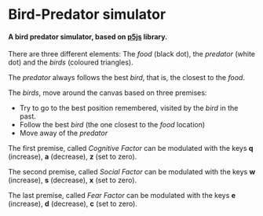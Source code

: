# Bird-Predator simulator

#### A bird predator simulator, based on [p5js](http://p5js.org) library. 


There are three different elements: The *food* (black dot), the *predator* (white dot) and the *birds* (coloured triangles).

The *predator* always follows the best *bird*, that is, the closest to the *food*.

The *birds*, move around the canvas based on three premises: 

 * Try to go to the best position remembered, visited by the *bird* in the past. 
 * Follow the best *bird* (the one closest to the *food* location)
 * Move away of the *predator* 

The first premise, called *Cognitive Factor* can be modulated with the keys **q** (increase), **a** (decrease), **z** (set to zero). 

The second premise, called *Social Factor* can be modulated with the keys **w** (increase), **s** (decrease), **x** (set to zero).

The last premise, called *Fear Factor* can be modulated with the keys **e** (increase), **d** (decrease), **c** (set to zero).

